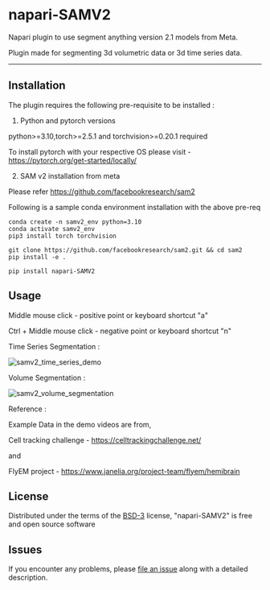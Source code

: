 # napari-SAMV2

Napari plugin to use segment anything version 2.1 models from Meta.

Plugin made for segmenting 3d volumetric data or 3d time series data.

----------------------------------

## Installation

The plugin requires the following pre-requisite to be installed :

1. Python and pytorch versions

python>=3.10,torch>=2.5.1 and torchvision>=0.20.1 required

To install pytorch with your respective OS please visit - https://pytorch.org/get-started/locally/

2. SAM v2 installation from meta

Please refer https://github.com/facebookresearch/sam2

Following is a sample conda environment installation with the above pre-req 

    conda create -n samv2_env python=3.10
    conda activate samv2_env
    pip3 install torch torchvision

    git clone https://github.com/facebookresearch/sam2.git && cd sam2
    pip install -e .

    pip install napari-SAMV2


## Usage

Middle mouse click - positive point or keyboard shortcut "a"

Ctrl + Middle mouse click - negative point or keyboard shortcut "n"

Time Series Segmentation :

![samv2_time_series_demo](https://github.com/user-attachments/assets/078ca2bb-3016-4257-ac7c-c3cde8f9d125)



Volume Segmentation :

![samv2_volume_segmentation](https://github.com/user-attachments/assets/af05fcc4-a60d-44e8-ae05-70764d96e828)



Reference :

Example Data in the demo videos are from,

Cell tracking challenge - https://celltrackingchallenge.net/ 

and

FlyEM project - https://www.janelia.org/project-team/flyem/hemibrain


## License

Distributed under the terms of the [BSD-3] license,
"napari-SAMV2" is free and open source software



## Issues

If you encounter any problems, please [file an issue] along with a detailed description.

[napari]: https://github.com/napari/napari
[Cookiecutter]: https://github.com/audreyr/cookiecutter
[@napari]: https://github.com/napari
[MIT]: http://opensource.org/licenses/MIT
[BSD-3]: http://opensource.org/licenses/BSD-3-Clause
[GNU GPL v3.0]: http://www.gnu.org/licenses/gpl-3.0.txt
[GNU LGPL v3.0]: http://www.gnu.org/licenses/lgpl-3.0.txt
[Apache Software License 2.0]: http://www.apache.org/licenses/LICENSE-2.0
[Mozilla Public License 2.0]: https://www.mozilla.org/media/MPL/2.0/index.txt
[cookiecutter-napari-plugin]: https://github.com/napari/cookiecutter-napari-plugin

[file an issue]: https://github.com/Krishvraman/napari-SAMV2/issues

[napari]: https://github.com/napari/napari
[tox]: https://tox.readthedocs.io/en/latest/
[pip]: https://pypi.org/project/pip/
[PyPI]: https://pypi.org/
